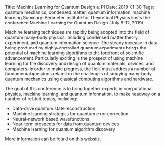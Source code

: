 Title: Machine Learning for Quantum Design at PI
Date: 2019-01-30
Tags: quantum mechanics, condensed matter, quantum information, machine learning
Summary: Perimeter Institute for Theoretical Physics hosts the conference Machine Learning for Quantum Design (July 8-12, 2019)


Machine learning techniques are rapidly being adopted into the field of quantum many-body physics, including condensed matter theory, experiment, and quantum information science.  The steady increase in data being produced by highly-controlled quantum experiments brings the potential of machine learning algorithms to the forefront of scientific advancement.  Particularly exciting is the prospect of using machine learning for the discovery and design of quantum materials, devices, and computers.  In order to make progress, the field must address a number of fundamental questions related to the challenges of studying many-body quantum mechanics using classical computing algorithms and hardware. 

The goal of this conference is to bring together experts in computational physics, machine learning, and quantum information, to make headway on a number of related topics, including:

* Data-drive quantum state reconstruction
* Machine learning strategies for quantum error correction
* Neural-network based wavefunctions
* Near-term prospects for data from quantum devices
* Machine learning for quantum algorithm discovery


More information can be found on this [website](http://perimeterinstitute.ca/conferences/machine-learning-quantum-design).

